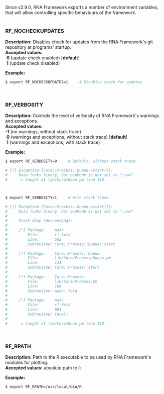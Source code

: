 Since v2.9.0, RNA Framework exports a number of environment variables, that will allow controlling specific behaviours of the framework.<br/><br/>


### RF_NOCHECKUPDATES

__Description:__ Disables check for updates from the RNA Framework's git repository at programs' startup.<br/>
__Accepted values:__<br/>
&nbsp;__0__ (update check enabled) [__default__]<br/>
&nbsp;__1__ (update check disabled)<br/>

__Example:__

```bash
$ export RF_NOCHECKUPDATES=1     # Disables check for updates
```
<br/>

### RF_VERBOSITY

__Description:__ Controls the level of verbosity of RNA Framework's warnings and exceptions.<br/>
__Accepted values:__<br/>
__-1__ (no warnings, without stack trace)<br/> 
&nbsp;__0__ (warnings and exceptions, without stack trace) [__default__]<br/>
&nbsp;__1__ (warnings and exceptions, with stack trace)<br/>

__Example:__

```bash
$ export RF_VERBOSITY=0     # Default, without stack trace

# [!] Exception [Core::Process::Queue->start()]:
#     Data looks binary, but binMode is not set to ":raw"
#     -> Caught at lib/Core/Base.pm line 118.



$ export RF_VERBOSITY=1     # With stack trace

# [!] Exception [Core::Process::Queue->start()]:
#     Data looks binary, but binMode is not set to ":raw"
#
#     Stack dump (descending):
#
#     [*] Package:    main
#         File:       rf-fold
#         Line:       502
#         Subroutine: Core::Process::Queue::start
# 
#     [*] Package:    Core::Process::Queue
#         File:       lib/Core/Process/Queue.pm
#         Line:       121
#         Subroutine: Core::Process::start
# 
#     [*] Package:    Core::Process
#         File:       lib/Core/Process.pm
#         Line:       108
#         Subroutine: main::fold
# 
#     [*] Package:    main
#         File:       rf-fold
#         Line:       981
#         Subroutine: (eval)
#         
#     -> Caught at lib/Core/Base.pm line 118.
```
<br/>

### RF_RPATH

__Description:__ Path to the R executable to be used by RNA Framework's modules for plotting.<br/>
__Accepted values:__ absolute path to `R`<br/>

__Example:__

```bash
$ export RF_RPATH=/usr/local/bin/R 
```
<br/>

